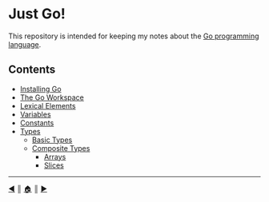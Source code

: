 # Just Go!
This repository is intended for keeping my notes about the [Go programming language][1].

## Contents

* [Installing Go][c1]
* [The Go Workspace][c2]
* [Lexical Elements][c3]
* [Variables][c4]
* [Constants][c5]
* [Types][c6]
  * [Basic Types][c7]
  * [Composite Types][c8]
    * [Arrays][c9]
    * [Slices][c10]


---
[:arrow_backward:][back] ║ [:house:][home] ║ [:arrow_forward:][next]

<!-- navigation -->
[home]: #
[back]: #
[next]: README/installing.md


<!-- links -->
[1]: https://golang.org

<!-- contents -->
[c1]: README/installing.md
[c2]: README/workspace.md
[c3]: README/lexical_elements.md
[c4]: README/variables.md
[c5]: README/constants.md
[c6]: README/types.md
[c7]: README/types.md#basic-types
[c8]: README/composite_types.md
[c9]: README/composite_types.md#arrays
[c10]: README/slices.md

